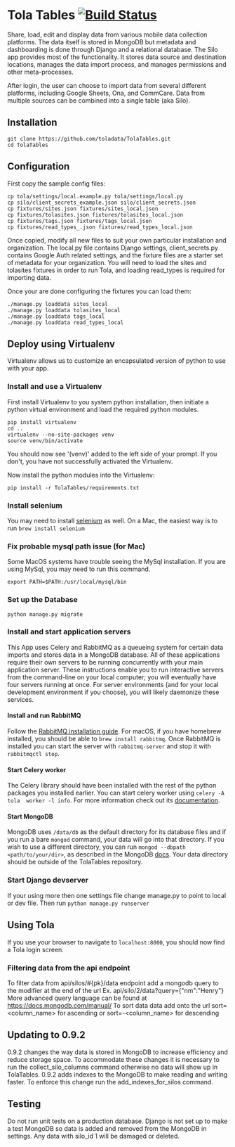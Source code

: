 

Tola Tables [![Build Status](https://travis-ci.org/toladata/TolaTables.svg?branch=master)](https://travis-ci.org/toladata/TolaTables)
====
Share, load, edit and display data from various mobile data collection platforms.
The data itself is stored in MongoDB but metadata and dashboarding is done through
Django and a relational database.  The Silo app provides most of the functionality.
It stores data source and destination locations, manages the data import process,
and manages permissions and other meta-processes.


After login, the user can choose to import data from several different platforms,
including Google Sheets, Ona, and CommCare.  Data from multiple sources can be
combined into a single table (aka Silo).

## Installation
```
git clone https://github.com/toladata/TolaTables.git
cd TolaTables
```

## Configuration
First copy the sample config files:

```
cp tola/settings/local.example.py tola/settings/local.py
cp silo/client_secrets_example.json silo/client_secrets.json
cp fixtures/sites.json fixtures/sites_local.json
cp fixtures/tolasites.json fixtures/tolasites_local.json
cp fixtures/tags.json fixtures/tags_local.json
cp fixtures/read_types_.json fixtures/read_types_local.json
```

Once copied, modify all new files to suit your own particular installation and
organization.  The local.py file contains Django settings, client_secrets.py contains Google Auth related settings, and the fixture files are a starter set of metadata for your organization.  You will need to load the sites and tolasites fixtures in order to run Tola, and loading read_types is required for importing data.

Once your are done configuring the fixtures you can load them:
```
./manage.py loaddata sites_local
./manage.py loaddata tolasites_local
./manage.py loaddata tags_local
./manage.py loaddata read_types_local
```


## Deploy using Virtualenv
Virtualenv allows us to customize an encapsulated version of python to use with your app.

### Install and use a Virtualenv
First install Virtualenv to you system python installation, then initiate a python virtual environment and load the required python modules.
```
pip install virtualenv
cd ..
virtualenv --no-site-packages venv
source venv/bin/activate
```
You should now see '(venv)' added to the left side of your prompt.  If you don't, you have not successfully activated the Virtualenv.

Now install the python modules into the Virtualenv:

`pip install -r TolaTables/requirements.txt`

### Install selenium
You may need to install [selenium](http://www.seleniumhq.org/) as well.  On a Mac, the easiest way is to run
`brew install selenium`

### Fix probable mysql path issue (for Mac)
Some MacOS systems have trouble seeing the MySql installation.  If you are using MySql, you may need to run this command.

`export PATH=$PATH:/usr/local/mysql/bin`

### Set up the Database
`python manage.py migrate`

### Install and start application servers
This App uses Celery and RabbitMQ as a queueing system for certain data imports and stores data in a MongoDB database.  All of these applications require their own servers to be running concurrently with your main application server.  These instructions enable you to run interactive servers from the command-line on your local computer;  you will eventually have four servers running at once.  For server environments (and for your local development environment if you choose), you will likely daemonize these services.

#### Install and run RabbitMQ
Follow the [RabbitMQ installation guide](http://docs.celeryproject.org/en/latest/getting-started/brokers/rabbitmq.html#setting-up-rabbitmq).  For macOS, if you have homebrew installed, you should be able to `brew install rabbitmq`. Once RabbitMQ is installed you can start the server with `rabbitmq-server` and stop it with `rabbitmqctl stop`.

#### Start Celery worker
The Celery library should have been installed with the rest of the python packages you installed earlier.  You can start celery worker using `celery -A tola  worker -l info`. For more information check out its [documentation](http://docs.celeryproject.org/en/latest/django/first-steps-with-django.html#using-celery-with-django).

#### Start MongoDB
MongoDB uses `/data/db` as the default directory for its database files and if you run a bare `mongod` command, your data will go into that directory.  If you wish to use a different directory, you can run `mongod --dbpath <path/to/your/dir>`, as described in the MongoDB [docs](https://docs.mongodb.com/manual/tutorial/install-mongodb-on-os-x/#run-mongodb).  Your data directory should be outside of the TolaTables repository.

### Start Django devserver
If your using more then one settings file change manage.py to point to local or dev file.  Then run
`python manage.py runserver`

## Using Tola
If you use your browser to navigate to `localhost:8000`, you should now find a Tola login screen.

### Filtering data from the api endpoint
To filter data from api/silos/#{pk}/data endpoint add a mongodb query to the modifier at the end
of the url
Ex. api/silo/2/data?query={"nm":"Henry"}
More advanced query language can be found at https://docs.mongodb.com/manual/
To sort data data add onto the url sort=<column_name> for ascending or sort=-<column_name> for
descending

## Updating to 0.9.2
0.9.2 changes the way data is stored in MongoDB to increase efficiency and reduce storage space. To accommodate these changes it is necessary to run the collect_silo_columns command otherwise no data will show up in TolaTables. 0.9.2 adds indexes to the MongoDB to make reading and writing faster. To enforce this change run the add_indexes_for_silos command.

## Testing
Do not run unit tests on a production database. Django is not set up to make a test MongoDB so data is added and removed from the MongoDB in settings. Any data with silo_id 1 will be damaged or deleted.
